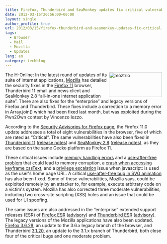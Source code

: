 ```yaml
---
title: Firefox, Thunderbird and SeaMonkey updates fix critical vulnerabilities
date: 2012-03-15T20:56:00+00:00
layout: single
author_profile: true
url: 2012/03/15/firefox-thunderbird-and-seamonkey-updates-fix-critical-vulnerabilities/
tags:
  - Browser
  - Mail
  - Mozilla
  - Updates
lang: en
category: techblog
---
```

[<img title="moztrio" border="0" alt="moztrio" align="right" src="http://lh3.ggpht.com/-KDXkokrGjUo/T2JQajrSXMI/AAAAAAAAFLU/nJLE5x1hkQM/moztrio_thumb%25255B1%25255D.png?imgmax=800" width="170" height="80" />](http://lh3.ggpht.com/-bzyNXz6GZ9A/T2JQWqrukkI/AAAAAAAAFLM/0LTzTutUM5c/s1600-h/moztrio%25255B3%25255D.png)The H-Online: In the latest round of updates of its suite of internet applications, [Mozilla](http://www.mozilla.org/) has detailed the security fixes in the [Firefox 11](http://www.getfirefox.com/) browser, Thunderbird 11 email and news client and SeaMonkey 2.8 &#8220;all-in-one internet application suite&#8221;. There are also fixes for the &#8220;enterprise&#8221; and legacy versions of Firefox and Thunderbird. These fixes include a correction to a memory error in Array.join() which had been fixed last month, but was exploited during the Pwn2Own contest by Vincenzo Iozzo. 

According to the [Security Advisories for Firefox page](http://www.mozilla.org/security/known-vulnerabilities/firefox.html#firefox11), the Firefox 11.0 update addresses a total of eight vulnerabilities in the browser, five of which are rated as &#8220;Critical&#8221;. The same vulnerabilities have also been fixed in [Thunderbird 11](http://www.mozilla.org/en-US/thunderbird/) ([release notes](http://www.mozilla.org/en-US/thunderbird/11.0/releasenotes/)) and [SeaMonkey 2.8](http://www.seamonkey-project.org/) ([release notes](http://www.seamonkey-project.org/releases/seamonkey2.8/)), as they are based on the same Gecko platform as Firefox 11. 

These critical issues include [memory handling errors](http://www.mozilla.org/security/announce/2012/mfsa2012-19.html) and a [use-after-free problem](http://www.mozilla.org/security/announce/2012/mfsa2012-12.html) that could lead to memory corruption, a [crash when accessing keyframe cssText](http://www.mozilla.org/security/announce/2012/mfsa2012-17.html), and a [privilege escalation](http://www.mozilla.org/security/announce/2012/mfsa2012-16.html) issue when javascript: is used as the user's home page URL. A critical [use-after-free bug in SVG animation](http://www.mozilla.org/security/announce/2012/mfsa2012-14.html) has also been fixed. Some of these vulnerabilities, Mozilla says, could be exploited remotely by an attacker to, for example, execute arbitrary code on a victim's system. Mozilla has also corrected three moderate vulnerabilities, including two cross-site scripting (XSS) holes and an issue that could be used for UI spoofing. 

The same issues are also addressed in the &#8220;enterprise&#8221; extended support releases (ESR) of [Firefox ESR](http://www.mozilla.org/en-US/firefox/organizations/index.html) ([advisory](http://www.mozilla.org/security/known-vulnerabilities/firefoxESR.html#firefox10.0.3)) and [Thunderbird ESR](http://www.mozilla.org/en-US/thunderbird/organizations/index.html) ([advisory](http://www.mozilla.org/security/known-vulnerabilities/thunderbirdESR.html#thunderbird10.0.3)). The legacy versions of the Mozilla applications have also been updated. [Firefox 3.6.28](http://www.mozilla.org/security/known-vulnerabilities/firefox36.html#firefox3.6.28), an update to the 3.6.x legacy branch of the browser, and Thunderbird [3.1.20](http://www.mozilla.org/security/known-vulnerabilities/thunderbird31.html#thunderbird3.1.20), an update to the 3.1.x branch of Thunderbird, both close four of the critical bugs and one moderate problem.